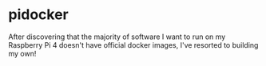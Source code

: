 # pidocker
After discovering that the majority of software I want to run on my Raspberry Pi 4 doesn't have official docker images, I've resorted to building my own!
